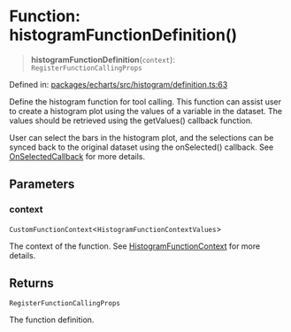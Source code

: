 # Function: histogramFunctionDefinition()

> **histogramFunctionDefinition**(`context`): `RegisterFunctionCallingProps`

Defined in: [packages/echarts/src/histogram/definition.ts:63](https://github.com/GeoDaCenter/openassistant/blob/994a31d776db171047aa7cd650eb798b5317f644/packages/echarts/src/histogram/definition.ts#L63)

Define the histogram function for tool calling. This function can assist user to create a histogram plot using the values of a variable in the dataset.
The values should be retrieved using the getValues() callback function.

User can select the bars in the histogram plot, and the selections can be synced back to the original dataset using the onSelected() callback.
See [OnSelectedCallback](../type-aliases/OnSelectedCallback.md) for more details.

## Parameters

### context

`CustomFunctionContext`\<`HistogramFunctionContextValues`\>

The context of the function. See [HistogramFunctionContext](../type-aliases/HistogramFunctionContext.md) for more details.

## Returns

`RegisterFunctionCallingProps`

The function definition.
